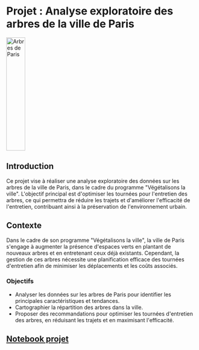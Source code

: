 <h1>Projet : Analyse exploratoire des arbres de la ville de Paris</h1>
<a href='https://images.unsplash.com/photo-1528578862382-c6652b9bdb1c?q=80&w=2576&auto=format&fit=crop&ixlib=rb-4.0.3&ixid=M3wxMjA3fDB8MHxwaG90by1wYWdlfHx8fGVufDB8fHx8fA%3D%3D'>
  <img src='https://images.unsplash.com/photo-1528578862382-c6652b9bdb1c?q=80&w=2576&auto=format&fit=crop&ixlib=rb-4.0.3&ixid=M3wxMjA3fDB8MHxwaG90by1wYWdlfHx8fGVufDB8fHx8fA%3D%3D' alt='Arbres de Paris' style='width:50px;height:300px;'>
</a>


<h2>Introduction</h2>
<p>Ce projet vise à réaliser une analyse exploratoire des données sur les arbres de la ville de Paris, dans le cadre du programme "Végétalisons la ville". L'objectif principal est d'optimiser les tournées pour l'entretien des arbres, ce qui permettra de réduire les trajets et d'améliorer l'efficacité de l'entretien, contribuant ainsi à la préservation de l'environnement urbain.</p>

<h2>Contexte</h2>
<p>Dans le cadre de son programme "Végétalisons la ville", la ville de Paris s'engage à augmenter la présence d'espaces verts en plantant de nouveaux arbres et en entretenant ceux déjà existants. Cependant, la gestion de ces arbres nécessite une planification efficace des tournées d'entretien afin de minimiser les déplacements et les coûts associés.</p>

<h3>Objectifs</h3>
<ul>
  <li>Analyser les données sur les arbres de Paris pour identifier les principales caractéristiques et tendances.</li>
  <li>Cartographier la répartition des arbres dans la ville.</li>
  <li>Proposer des recommandations pour optimiser les tournées d'entretien des arbres, en réduisant les trajets et en maximisant l'efficacité.</li>
</ul>

<h2><a href='Arbres_Paris/EDA - Les arbres des Paris.ipynb'>Notebook projet</a></h2>
